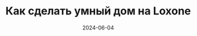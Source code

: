 ---
title: Как сделать умный дом на Loxone
url: https://habr.com/ru/companies/wirenboard/articles/819265/
cover: /img/articles/smart_home_on_loxone.webp
date: 2024-06-04
category: home_automation
---